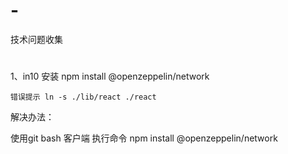 # -
技术问题收集
#
1、in10 安装 npm install @openzeppelin/network 
```
错误提示 ln -s ./lib/react ./react
```
解决办法：

使用git bash 客户端 执行命令 npm install @openzeppelin/network
